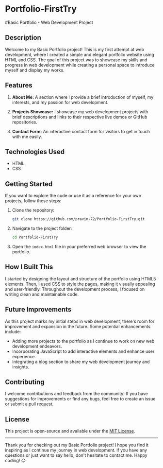 # Portfolio-FirstTry
#Basic Portfolio - Web Development Project
## Description

Welcome to my Basic Portfolio project! This is my first attempt at web development, where I created a simple and elegant portfolio website using HTML and CSS. The goal of this project was to showcase my skills and progress in web development while creating a personal space to introduce myself and display my works.

## Features


1. **About Me:** A section where I provide a brief introduction of myself, my interests, and my passion for web development.

2. **Projects Showcase:** I showcase my web development projects with brief descriptions and links to their respective live demos or GitHub repositories.

3. **Contact Form:** An interactive contact form for visitors to get in touch with me easily.

## Technologies Used

- HTML
- CSS

## Getting Started

If you want to explore the code or use it as a reference for your own projects, follow these steps:

1. Clone the repository:

   ```bash
   git clone https://github.com/pravin-72/Portfolio-FirstTry.git
   ```

2. Navigate to the project folder:

   ```bash
   cd Portfolio-FirstTry
   ```

3. Open the `index.html` file in your preferred web browser to view the portfolio.

## How I Built This

I started by designing the layout and structure of the portfolio using HTML5 elements. Then, I used CSS to style the pages, making it visually appealing and user-friendly. Throughout the development process, I focused on writing clean and maintainable code.

## Future Improvements

As this project marks my initial steps in web development, there's room for improvement and expansion in the future. Some potential enhancements include:

- Adding more projects to the portfolio as I continue to work on new web development endeavors.
- Incorporating JavaScript to add interactive elements and enhance user experience.
- Integrating a blog section to share my web development journey and insights.

## Contributing

I welcome contributions and feedback from the community! If you have suggestions for improvements or find any bugs, feel free to create an issue or submit a pull request.

## License

This project is open-source and available under the [MIT License](LICENSE).

---

Thank you for checking out my Basic Portfolio project! I hope you find it inspiring as I continue my journey in web development. If you have any questions or just want to say hello, don't hesitate to contact me. Happy coding! 😊
